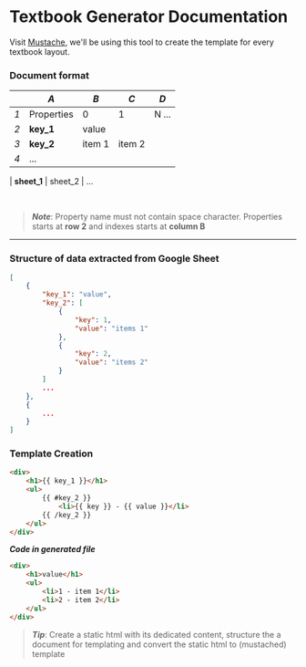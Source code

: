 # Textbook Generator Documentation


Visit [Mustache](https://mustache.github.io/), we'll be using this tool to create the template for every textbook layout.

 

### Document format
|     | *A*         |*B*          | *C*         | *D*          
| --- | ----------- | ----------- | ----------- | -----------
| *1* | Properties  | 0           | 1           | N ... 
| *2* | **key_1**   | value       |             |
| *3* | **key_2**   | item 1      | item 2      |
| *4* | ...

| **sheet_1** | sheet_2   | ...

<br>


> ***Note***: Property name must not contain space character. Properties starts at **row 2** and indexes starts at **column B**

---

### Structure of data extracted from Google Sheet

```json
[
    {
        "key_1": "value",
        "key_2": [
            {
                "key": 1,
                "value": "items 1"
            },
            {
                "key": 2,
                "value": "items 2"
            }
        ]
        ...
    },
    {
        ...
    }
]
```
### Template Creation
```html
<div>
    <h1>{{ key_1 }}</h1>
    <ul>
        {{ #key_2 }}
            <li>{{ key }} - {{ value }}</li>
        {{ /key_2 }}
    </ul>
</div>
```
***Code in generated file***
```html
<div>
    <h1>value</h1>
    <ul>
        <li>1 - item 1</li>
        <li>2 - item 2</li>
    </ul>
</div>
```

> ***Tip***: Create a static html with its dedicated content, structure the a document for templating and convert the static html to (mustached) template

<!-- [PanthomJS](https://phantomjs.org/screen-capture.html) -->